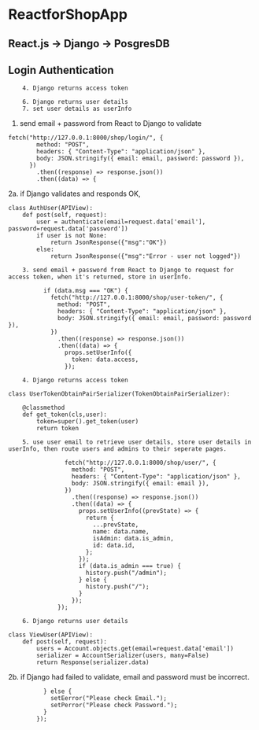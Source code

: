 # ReactforShopApp

## React.js -> Django -> PosgresDB

## Login Authentication



        4. Django returns access token

        6. Django returns user details
        7. set user details as userInfo

1. send email + password from React to Django to validate
```
fetch("http://127.0.0.1:8000/shop/login/", {
        method: "POST",
        headers: { "Content-Type": "application/json" },
        body: JSON.stringify({ email: email, password: password }),
      })
        .then((response) => response.json())
        .then((data) => {
```
2a. if Django validates and responds OK,
```
class AuthUser(APIView):
    def post(self, request):
        user = authenticate(email=request.data['email'], password=request.data['password'])
        if user is not None:
            return JsonResponse({"msg":"OK"})
        else:
            return JsonResponse({"msg":"Error - user not logged"})
```
        3. send email + password from React to Django to request for access token, when it's returned, store in userInfo.
```
          if (data.msg === "OK") {
            fetch("http://127.0.0.1:8000/shop/user-token/", {
              method: "POST",
              headers: { "Content-Type": "application/json" },
              body: JSON.stringify({ email: email, password: password }),
            })
              .then((response) => response.json())
              .then((data) => {
                props.setUserInfo({
                  token: data.access,
                });
```
        4. Django returns access token
```
class UserTokenObtainPairSerializer(TokenObtainPairSerializer):

    @classmethod
    def get_token(cls,user):
        token=super().get_token(user)
        return token
```
        5. use user email to retrieve user details, store user details in userInfo, then route users and admins to their seperate pages.
```
                fetch("http://127.0.0.1:8000/shop/user/", {
                  method: "POST",
                  headers: { "Content-Type": "application/json" },
                  body: JSON.stringify({ email: email }),
                })
                  .then((response) => response.json())
                  .then((data) => {
                    props.setUserInfo((prevState) => {
                      return {
                        ...prevState,
                        name: data.name,
                        isAdmin: data.is_admin,
                        id: data.id,
                      };
                    });
                    if (data.is_admin === true) {
                      history.push("/admin");
                    } else {
                      history.push("/");
                    }
                  });
              });
```
        6. Django returns user details
```
class ViewUser(APIView):
    def post(self, request):
        users = Account.objects.get(email=request.data['email'])
        serializer = AccountSerializer(users, many=False)
        return Response(serializer.data)
```
2b. if Django had failed to validate, email and password must be incorrect.
```
          } else {
            setEerror("Please check Email.");
            setPerror("Please check Password.");
          }
        });
```
